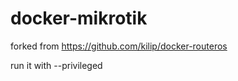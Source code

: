 # docker-mikrotik


forked from https://github.com/kilip/docker-routeros


run it with  --privileged
